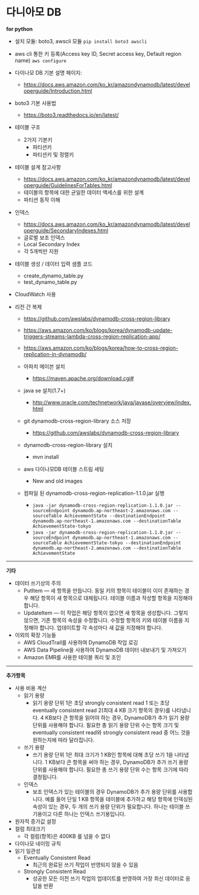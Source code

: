 다니아모 DB
===========
**for python**

- 설치 모듈: boto3, awscli 모듈
```pip install boto3 awscli```

- aws cli 통한 키 등록(Access key ID, Secret access key, Default region name)
```aws configure ```
- 다이나모 DB 기본 설명 페이지: 
	- https://docs.aws.amazon.com/ko_kr/amazondynamodb/latest/developerguide/Introduction.html
- boto3 기본 사용법
	- https://boto3.readthedocs.io/en/latest/ 
- 테이블 구조
	- 2가지 기본키
		- 파티션키
		- 파티션키 및 정렬키
- 테이블 설계 참고사항
	- https://docs.aws.amazon.com/ko_kr/amazondynamodb/latest/developerguide/GuidelinesForTables.html
	- 테이블의 항목에 대한 균일한 데이터 액세스를 위한 설계
	- 파티션 동작 이해
- 인덱스
	- https://docs.aws.amazon.com/ko_kr/amazondynamodb/latest/developerguide/SecondaryIndexes.html
	- 글로벌 보조 인덱스
	- Local Secondary Index
	- 각 5개씩만 지원
- 테이블 생성 / 데이터 입력 샘플 코드
	- create_dynamo_table.py
	- test_dynamo_table.py
- CloudWatch 사용
- 리전 간 복제
	- https://github.com/awslabs/dynamodb-cross-region-library
	- https://aws.amazon.com/ko/blogs/korea/dynamodb-update-triggers-streams-lambda-cross-region-replication-app/
	- https://aws.amazon.com/ko/blogs/korea/how-to-cross-region-replication-in-dynamodb/

	- 아파치 메이븐 설치
	    - https://maven.apache.org/download.cgi#
    - java se 설치(1.7+)
	    - http://www.oracle.com/technetwork/java/javase/overview/index.html
	- git dynamodb-cross-region-library 소스 저장    
		- https://github.com/awslabs/dynamodb-cross-region-library
	- dynamodb-cross-region-library 설치
	    - mvn install
	- aws 다이나모DB 테이블 스트림 세팅
		- New and old images
	- 컴파일 된 dynamodb-cross-region-replication-1.1.0.jar 실행
		- ```java -jar dynamodb-cross-region-replication-1.1.0.jar --sourceEndpoint dynamodb.ap-northeast-2.amazonaws.com --sourceTable AchievementState --destinationEndpoint dynamodb.ap-northeast-1.amazonaws.com --destinationTable AchievementState-tokyo```
		- ```java -jar dynamodb-cross-region-replication-1.1.0.jar --sourceEndpoint dynamodb.ap-northeast-1.amazonaws.com --sourceTable AchievementState-tokyo --destinationEndpoint dynamodb.ap-northeast-2.amazonaws.com --destinationTable AchievementState```

--------------------------------
**기타**

- 데이터 쓰기상의 주의
	- PutItem — 새 항목을 만듭니다. 동일 키의 항목이 테이블이 이미 존재하는 경우 해당 항목이 새 항목으로 대체됩니다. 테이블 이름과 작성할 항목을 지정해야 합니다.
	- UpdateItem — 이 작업은 해당 항목이 없으면 새 항목을 생성합니다. 그렇지 않으면, 기존 항목의 속성을 수정합니다. 수정할 항목의 키와 테이블 이름을 지정해야 합니다. 업데이트할 각 속성마다 새 값을 지정해야 합니다.
- 이외의 확장 기능들
	- AWS CloudTrail를 사용하여 DynamoDB 작업 로깅
	- AWS Data Pipeline을 사용하여 DynamoDB 데이터 내보내기 및 가져오기
	- Amazon EMR를 사용한 테이블 쿼리 및 조인


---------------
**추가항목**

- 사용 비용 계산
	- 읽기 용량
		- 읽기 용량 단위 1은 초당 strongly consistent read 1 또는 초당 eventually consistent read 2(최대 4 KB 크기 항목의 경우)를 나타냅니다. 4 KB보다 큰 항목을 읽어야 하는 경우, DynamoDB가 추가 읽기 용량 단위를 사용해야 합니다. 필요한 총 읽기 용량 단위 수는 항목 크기 및 eventually consistent read와 strongly consistent read 중 어느 것을 원하는지에 따라 달라집니다.
	- 쓰기 용량
		- 쓰기 용량 단위 1은 최대 크기가 1 KB인 항목에 대해 초당 쓰기 1을 나타냅니다. 1 KB보다 큰 항목을 써야 하는 경우, DynamoDB가 추가 쓰기 용량 단위를 사용해야 합니다. 필요한 총 쓰기 용량 단위 수는 항목 크기에 따라 결정됩니다.
	- 인덱스
		- 보조 인덱스가 있는 테이블의 경우 DynamoDB가 추가 용량 단위를 사용합니다. 예를 들어 단일 1 KB 항목을 테이블에 추가하고 해당 항목에 인덱싱된 속성이 있는 경우, 두 개의 쓰기 용량 단위가 필요합니다. 하나는 테이블 쓰기용이고 다른 하나는 인덱스 쓰기용입니다.
- 원자적 증가값 설정
- 컬럼 최대크기
	- 각 컬럼(항목)은 400KB 를 넘을 수 없다
- 다이나모 네이밍 규칙 
- 읽기 일관성
	- Eventually Consistent Read
		- 최근의 완료된 쓰기 작업이 반영되지 않을 수 있음
	- Strongly Consistent Read
		- 성공한 모든 이전 쓰기 작업의 업데이트를 반영하여 가장 최신 데이터로 응답을 반환